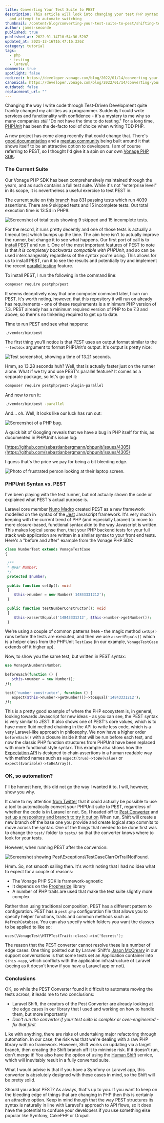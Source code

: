 ```yaml
---
title: Converting Your Test Suite to PEST
description: This article will look into changing your test PHP syntax to PEST,
  and attempt to automate switching
thumbnail: /content/blog/converting-your-test-suite-to-pest/shifting-to-pest.png
author: james-seconde
published: true
published_at: 2022-01-14T10:54:30.520Z
updated_at: 2021-12-16T16:47:16.326Z
category: tutorial
tags:
  - php
  - testing
  - laravel
comments: true
spotlight: false
redirect: https://developer.vonage.com/blog/2022/01/14/converting-your-test-suite-to-pest
canonical: https://developer.vonage.com/blog/2022/01/14/converting-your-test-suite-to-pest
outdated: false
replacement_url: ""
---
```

Changing the way I write code through Test-Driven Development quite frankly changed my abilities as a programmer. Suddenly I could write services and functionality with confidence - it's a mystery to me why so many companies *still* "Do not have the time to do testing." For a long time, [PHPUnit](https://phpunit.de/) has been the de-facto tool of choice when writing TDD PHP.

A new project has come along recently that could change that. There's [good documentation](https://pestphp.com/docs) and a [meetup community](https://www.youtube.com/playlist?list=PLsGrIkNZ8eVk0RAThd7Ed6cdBvl5JW-GA) being built around it that shows itself to be an attractive option to developers. I am of course referring to PEST, so I thought I'd give it a spin on our own [Vonage PHP SDK](https://github.com/Vonage/vonage-php-sdk-core). 

### The Current Suite

Our Vonage PHP SDK has been comprehensively maintained through the years, and as such contains a full test suite. While it's not "enterprise level" in its scope, it is nevertheless a useful exercise to test PEST in.

The current suite on [this branch](https://github.com/SecondeJK/vonage-php-sdk-core) has 831 passing tests which run 4039 assertions. There are 9 skipped tests and 15 incomplete tests. Out total execution time is 13:54 in PHP8.

![Screenshot of total tests showing 9 skipped and 15 incomplete tests.](/content/blog/converting-your-test-suite-to-pest/screenshot-2021-12-13-at-11.10.30.png "Screenshot of total tests showing 9 skipped and 15 incomplete tests.")

For the record, it runs pretty decently and one of those tests is actually a timeout test which bumps up the time. The aim here isn't to actually improve the runner, but change it to see what happens. Our first port of call is to [install PEST](https://pestphp.com/docs/installation) and run it. One of the most important features of PEST to note is that *it is completely backwards compatible with PHPUnit*, and so can be used interchangeably regardless of the syntax you're using. This allows for us to install PEST, run it to see the results and potentially try and implement the recent [parallel testing](https://pestphp.com/docs/plugins/parallel) feature.

To install PEST, I run the following in the command line:

```bash
composer require pestphp/pest
```

It seems deceptively easy that one composer command later, I can run PEST. It's worth noting, however, that this repository it will run on already has requirements - one of these requirements is a minimum PHP version of 7.3. PEST already has a minimum required version of PHP to be 7.3 and above, so there's no tinkering required to get up to date.

Time to run PEST and see what happens:

```bash
./vendor/bin/pest
```

The first thing you'll notice is that PEST uses an output format similar to the `--testdox` argument to format PHPUnit's output. It's output is pretty nice:

![Test screenshot, showing a time of 13.21 seconds.](/content/blog/converting-your-test-suite-to-pest/screenshot-2021-12-13-at-12.01.27.png "Test screenshot, showing a time of 13.21 seconds.")

Hmm, so 13.28 seconds huh? Well, that is actually faster just on the runner alone. What if we try and use PEST's parallel feature? It comes as a separate package, so let's go get it:

```bash
composer require pestphp/pest-plugin-parallel
```

And now to run it:

```bash
./vendor/bin/pest -parallel
```

And... oh. Well, it looks like our luck has run out:

![Screenshot of a PHP bug.](/content/blog/converting-your-test-suite-to-pest/screenshot-2021-12-13-at-12.23.22.png "Screenshot of a PHP bug.")

A quick bit of Googling reveals that we have a bug in PHP itself for this, as documented in PHPUnit's issue log:

[https://github.com/sebastianbergmann/phpunit/issues/4305](https://github.com/sebastianbergmann/phpunit/issues/4305)

I guess that's the price we pay for being a bit bleeding edge.

![Photo of frustrated person looking at their laptop screen.](/content/blog/converting-your-test-suite-to-pest/elisa-ventur-bmjaxaz6ads-unsplash-1-.jpg "Photo of frustrated person looking at their laptop screen.")

### PHPUnit Syntax vs. PEST

I've been playing with the test runner, but not actually shown the code or explained what PEST's actual purpose is.

Laravel core member [Nuno Madro](https://twitter.com/enunomaduro) created PEST as a new framework modelled on the syntax of the [Jest](https://jestjs.io/) Javascript framework. It's very much in keeping with the current trend of PHP (and especially Laravel) to move to more closure-based, functional syntax akin to the way Javascript is written. This makes logical sense then, that your PHP backend tests for your full stack web application are written in a similar syntax to your front end tests. Here's a "before and after" example from the Vonage PHP SDK:

```php
class NumberTest extends VonageTestCase  
{  

 /**  
 * @var Number;  
 */
 protected $number;  
  
 public function setUp(): void  
 {  
	$this->number = new Number('14843331212');  
 }  
 
 public function testNumberConstructor(): void  
 {   
	$this->assertEquals('14843331212', $this->number->getNumber());  
 }
```

We're using a couple of common patterns here - the magic method `setUp()` runs before the tests are executed, and then we use `assertEquals()` which is a helper class from the PHPUnit `TestCase` (in our example, `VonageTestCase` extends off it higher up).

Now, to show you the same test, but written in PEST syntax:

```php
use Vonage\Numbers\Number;  
  
beforeEach(function () {  
   $this->number = new Number();  
});  
  
test('number constructor', function () {  
   expect($this->number->getNumber())->toEqual('14843331212');  
});
```

This is a pretty good example of where the PHP ecosystem is, in general, looking towards Javascript for new ideas - as you can see, the PEST syntax is very similar to JEST. It also shows one of PEST's core values, which is to have more fluid method chaining in the API to write less code, which is a very Laravel-like approach in philosophy. We now have a higher order `beforeEach()` with a closure inside it that will be run before each test, and now the classic PHP function structures from PHPUnit have been replaced with more functional style syntax. This example also shows how the [Expectation API](https://pestphp.com/docs/expectations) is designed to chain assertions in a human readable way with method names such as `expect(true)->toBe(value)` or `expect($variable)->toBeArray()`.

### OK, so automation?

I'll be honest here, this did not go the way I wanted it to. I will, however, show you why.

It came to my attention [from Twitter](https://twitter.com/laravelshift/status/1443644297685962753) that it could actually be possible to use a tool to automatically convert your PHPUnit suite to PEST, regardless of whether the code is in Laravel or not. So, I headed off to [Pest Converter](https://laravelshift.com/phpunit-to-pest-converter) and [set up a respository and branch to try it out on](https://github.com/SecondeJK/vonage-php-sdk-core/tree/pest-shift) When run, Shift will create a new branch off the base one you provide and create logical step commits to move across the syntax. One of the things that needed to be done first was to change the `test/` folder to `tests/` so that the converter knows where to look for your tests.

However, when running PEST after the conversion:

![Screenshot showing Pest\Exceptions\TestCaseClarrOrTrailNotFound.](/content/blog/converting-your-test-suite-to-pest/screenshot-2021-12-13-at-09.01.43.png "Screenshot showing Pest\Exceptions\TestCaseClarrOrTrailNotFound.")

Hmm. So, not smooth sailing then. It's worth noting that I had no idea what to expect for a couple of reasons:

* The Vonage PHP SDK is framework-agnostic
* It depends on the [Prophesize](https://github.com/phpspec/prophecy) library
* A number of PHP traits are used that make the test suite slightly more complex

Rather than using traditional composition, PEST has a different pattern to configuration. PEST has a `pest.php` configuration file that allows you to specify helper functions, traits and common methods such as `RefreshDatabase`. You can also specify which folders you want the classes to be applied to like so:

`uses(\VonageTest\HTTPTestTrait::class)->in('Secrets');`

The reason that the PEST converter cannot resolve these is a number of edge cases. One thing pointed out by Laravel Shift's [Jason McCreary](https://twitter.com/gonedark) in our support conversations is that some tests set an Application container into `$this->app`, which conflicts with the application infrastructure of Laravel (seeing as it doesn't know if you have a Laravel app or not).

### Conclusions

OK, so while the PEST Converter found it difficult to automate moving the tests across, it leads me to two conclusions:

* Laravel Shift, the creators of the Pest Converter are already looking at the edge cases in our library that I used and working on how to handle them, but more importantly
* *Don't run the converter if your test suite is complex or over-engineered - fix that first*

Like with anything, there are risks of undertaking major refactoring through automation. In our case, the risk was that we're dealing with a raw PHP library with no framework. However, Shift works on updating via a target branch, then creating the Shift branch off it to minimise risk. If it doesn't run, don't merge it! You also have the option of using the [Human Shift](https://laravelshift.com/human-shifts) service, which will inevitably result in a fully converted suite.

What I would advise is that if you have a Symfony or Laravel app, this convertor is absolutely designed with these cases in mind, so the Shift will be pretty solid.

Should you adopt PEST? As always, that's up to you. If you want to keep on the bleeding edge of things that are changing in PHP then this is certainly an attractive option. Keep in mind though that the way PEST structures its syntax is naturally in line with Laravel's approach to API flows, so it does have the potential to confuse your developers if you use something else popular like Symfony, CakePHP or Drupal.